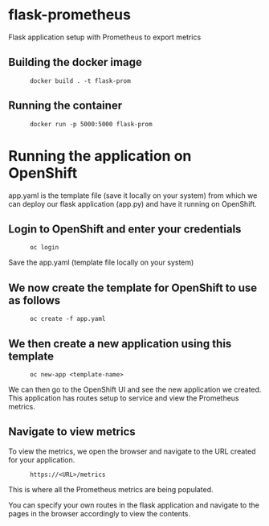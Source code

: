 # flask-prometheus
Flask application setup with Prometheus to export metrics

## Building the docker image
```
      docker build . -t flask-prom
```
## Running the container 
```
      docker run -p 5000:5000 flask-prom
```

# Running the application on OpenShift
app.yaml is the template file (save it locally on your system) from which we can deploy our flask application (app.py) and have it running on OpenShift. 
## Login to OpenShift and enter your credentials
```
      oc login
```
Save the app.yaml (template file locally on your system)
## We now create the template for OpenShift to use as follows
```
      oc create -f app.yaml
```
## We then create a new application using this template
```
      oc new-app <template-name>
```

We can then go to the OpenShift UI and see the new application we created. This application has routes setup to service and view the Prometheus metrics.

## Navigate to view metrics
To view the metrics, we open the browser and navigate to the URL created for your application.
```
      https://<URL>/metrics
```
This is where all the Prometheus metrics are being populated.

You can specify your own routes in the flask application and navigate to the pages in the browser accordingly to view the contents. 
